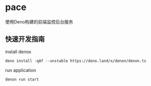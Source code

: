 # pace
使用Deno构建的前端监控后台服务

## 快速开发指南
install denox

```
deno install -qAf --unstable https://deno.land/x/denon/denon.ts
```

run application

```
denon run start
```